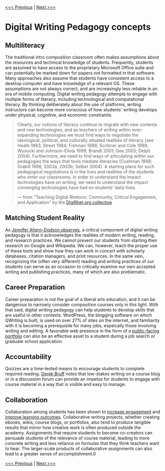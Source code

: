 [<<< Previous](writing.md) | [Next >>>](wordpress.md)

# Digital Writing Pedagogy concepts

## Multiliteracy

The traditional intro composition classroom often makes assumptions about the resources and technical knowledge of students. Frequently, students are assumed to have access to the proprietary Microsoft Office suite and can potentially be marked down for papers not formatted in that software. Many approaches also assume that students have consistent access to a desktop computer and have knowledge of a relevant OS. These assumptions are not always correct, and are increasingly less reliable in an era of mobile computing. Digital writing pedagogy attempts to engage with multiple forms of literacy, including technological and computational literacy. By thinking deliberately about the use of platforms, writing instructors can become more conscious of how students' writing develops under physical, cognitive, and economic constraints.

> Clearly, our notions of literacy continue to migrate with new contexts and new technologies, and as teachers of writing within ever-expanding technologies we must find ways to negotiate the ideological, political, and culturally situated realities of literacy (see Heath 1983; Street 1984; Fishman 1988; Scribner and Cole 1999; Wysocki and Johnson-Eilola 1999; Brandt 2001; Gee 2003; Delpit 2004). Furthermore, we need to find ways of articulating within our pedagogies the ways that tools mediate literacies (Cushman 1998; Grabill 1998, 2003a, 2003b; Selber 2004). A starting place for such pedagogical negotiations is in the lives and realities of the students who enter our classrooms. In order to understand the impact technologies have on writing, we need to understand the impact converging technologies have had on students’ daily lives.

> — from "Teaching Digital Rhetoric: Community, Critical Engagement, and Application" by the [DigiRhet.org collective](http://www.digitalwriting.org/digirhet/)

## Matching Student Reality 

As [Jennifer Ahern-Dodson observes](https://sites.duke.edu/lamptwp/2014/09/28/345/), a critical component of digital writing pedagogy is that it acknowledges the realities of modern writing, reading, and research practices. We cannot prevent our students from starting their research on Google and Wikipedia. We can, however, teach the proper use of these tools and show how they can work in concert with scholarly databases, citation managers, and print resources. In the same vein, recognizing the (often very different) reading and writing practices of our students can serve as an occasion to critically examine our own accepted writing and publishing practices, many of which are also problematic.

## Career Preparation

Career preparation is not the goal of a liberal arts education, and it can be dangerous to narrowly consider composition courses only in this light. With that said, digital writing pedagogy can help students to develop skills that are useful in other contexts. WordPress, the blogging software on which QWriting is built, is used on over 27% of sites on the internet, and familiarity with it is becoming a prerequisite for many jobs, espeically those involving writing and editing. A favorable web presence in the form of a [public-facing portfolio](http://www.chronicle.com/blogs/profhacker/electronic-portfolios-for-student-learning/31434) can also be an effective asset to a student during a job search or graduate school application.

## Accountability

Quizzes are a time-tested means to encourage students to complete required reading. [Derek Bruff](http://www.chronicle.com/blogs/profhacker/getting-students-to-do-the-reading-pre-class-quizzes-on-wordpress/23066) notes that low-stakes writing on a course blog or in a discussion forum can provide an impetus for students to engage with course material in a way that is visible and easy to manage.

## Collaboration

Collaboration among students has been shown to [increase engagement](http://blog.reyjunco.com/pdf/JuncoElavskyHeibergerTwitterCollaboration.pdf) and [improve learning outcomes](http://images.pearsonassessments.com/images/tmrs/Collaboration-Review.pdf). Collaborative writing projects, whether creating ebooks, wikis, course blogs, or portfolios, also tend to produce tangible results that mirror how creative work is often produced outside the academy. Assignments that require students to become co-creators can persuade students of the relevance of course material, leading to more concrete writing and less reliance on formulas that they think teachers want to hear. The larger-scale products of collaborative assignments can also lead to a greater sense of accomplishment.0

[<<< Previous](writing.md) | [Next >>>](wordpress.md)
